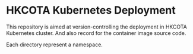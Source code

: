 # HKCOTA Kubernetes Deployment

This repository is aimed at version-controlling the deployment in HKCOTA Kubernetes cluster.
And also record for the container image source code.

Each directory represent a namespace.
